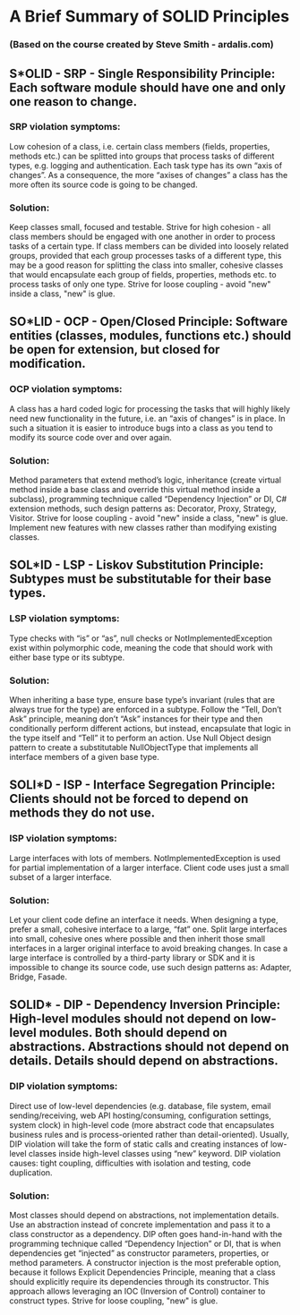 # A Brief Summary of SOLID Principles 
### (Based on the course created by Steve Smith - ardalis.com)


## S*OLID - SRP - Single Responsibility Principle: Each software module should have one and only one reason to change.
### SRP violation symptoms: 
Low cohesion of a class, i.e. certain class members (fields, properties,
methods etc.) can be splitted into groups that process tasks of different types, e.g. logging and
authentication. Each task type has its own “axis of changes”. As a consequence, the more “axises of
changes” a class has the more often its source code is going to be changed.
### Solution: 
Keep classes small, focused and testable. Strive for high cohesion - all class members
should be engaged with one another in order to process tasks of a certain type. If class members can
be divided into loosely related groups, provided that each group processes tasks of a different type,
this may be a good reason for splitting the class into smaller, cohesive classes that would
encapsulate each group of fields, properties, methods etc. to process tasks of only one type. Strive
for loose coupling - avoid "new" inside a class, "new" is glue.


## SO*LID - OCP - Open/Closed Principle: Software entities (classes, modules, functions etc.) should be open for extension, but closed for modification.
### OCP violation symptoms: 
A class has a hard coded logic for processing the tasks that will highly
likely need new functionality in the future, i.e. an “axis of changes” is in place. In such a situation it is
easier to introduce bugs into a class as you tend to modify its source code over and over again.
### Solution: 
Method parameters that extend method’s logic, inheritance (create virtual method inside a
base class and override this virtual method inside a subclass), programming technique called
“Dependency Injection” or DI, C# extension methods, such design patterns as: Decorator, Proxy,
Strategy, Visitor. Strive for loose coupling - avoid "new" inside a class, "new" is glue. Implement new
features with new classes rather than modifying existing classes.


## SOL*ID - LSP - Liskov Substitution Principle: Subtypes must be substitutable for their base types.
### LSP violation symptoms: 
Type checks with “is” or “as”, null checks or NotImplementedException
exist within polymorphic code, meaning the code that should work with either base type or its
subtype.
### Solution: 
When inheriting a base type, ensure base type’s invariant (rules that are always true for the
type) are enforced in a subtype. Follow the “Tell, Don’t Ask” principle, meaning don’t “Ask” instances
for their type and then conditionally perform different actions, but instead, encapsulate that logic in the
type itself and “Tell” it to perform an action. Use Null Object design pattern to create a substitutable
NullObjectType that implements all interface members of a given base type.


## SOLI*D - ISP - Interface Segregation Principle: Clients should not be forced to depend on methods they do not use.
### ISP violation symptoms: 
Large interfaces with lots of members. NotImplementedException is used
for partial implementation of a larger interface. Client code uses just a small subset of a larger
interface.
### Solution: 
Let your client code define an interface it needs. When designing a type, prefer a small,
cohesive interface to a large, “fat” one. Split large interfaces into small, cohesive ones where possible
and then inherit those small interfaces in a larger original interface to avoid breaking changes. In case
a large interface is controlled by a third-party library or SDK and it is impossible to change its source
code, use such design patterns as: Adapter, Bridge, Fasade.


## SOLID* - DIP - Dependency Inversion Principle: High-level modules should not depend on low-level modules. Both should depend on abstractions. Abstractions should not depend on details. Details should depend on abstractions.
### DIP violation symptoms: 
Direct use of low-level dependencies (e.g. database, file system, email
sending/receiving, web API hosting/consuming, configuration settings, system clock) in high-level
code (more abstract code that encapsulates business rules and is process-oriented rather than
detail-oriented). Usually, DIP violation will take the form of static calls and creating instances of
low-level classes inside high-level classes using “new” keyword. DIP violation causes: tight coupling,
difficulties with isolation and testing, code duplication.
### Solution: 
Most classes should depend on abstractions, not implementation details. Use an
abstraction instead of concrete implementation and pass it to a class constructor as a dependency.
DIP often goes hand-in-hand with the programming technique called “Dependency Injection” or DI,
that is when dependencies get “injected” as constructor parameters, properties, or method
parameters. A constructor injection is the most preferable option, because it follows Explicit
Dependencies Principle, meaning that a class should explicitly require its dependencies through its
constructor. This approach allows leveraging an IOC (Inversion of Control) container to construct
types. Strive for loose coupling, "new" is glue.
